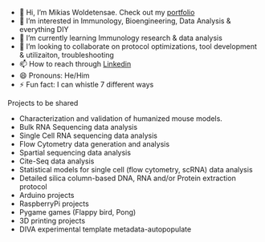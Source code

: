 - 👋 Hi, I’m Mikias Woldetensae. Check out my [portfolio](https://mikiashwt.github.io/)
- 👀 I’m interested in Immunology, Bioengineering, Data Analysis & everything DIY
- 🌱 I’m currently learning Immunology research & data analysis
- 💞️ I’m looking to collaborate on protocol optimizations, tool development & utilizaiton, troubleshooting 
- 📫 How to reach through [Linkedin](https://www.linkedin.com/in/mikiashwt/)
- 😄 Pronouns: He/Him
- ⚡ Fun fact: I can whistle 7 different ways

Projects to be shared
- Characterization and validation of humanized mouse models.
- Bulk RNA Sequencing data analysis
- Single Cell RNA sequencing data analysis
- Flow Cytometry data generation and analysis
- Spartial sequencing data analysis
- Cite-Seq data analysis
- Statistical models for single cell (flow cytometry, scRNA) data analysis
- Detailed silica column-based DNA, RNA and/or Protein extraction protocol
- Arduino projects
- RaspberryPi projects
- Pygame games (Flappy bird, Pong)
- 3D printing projects
- DIVA experimental template metadata-autopopulate

<!---
MikiasHWT/MikiasHWT is a ✨ special ✨ repository because its `README.md` (this file) appears on your GitHub profile.
You can click the Preview link to take a look at your changes.
--->
